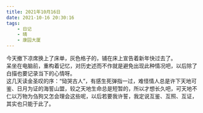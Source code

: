 ```yaml
---
title: 2021年10月16日
date: 2021-10-16 20:30:16
tags:
    - 日记
    - 晴
    - 康园大厦
---
```

今天撤下凉席换上了床单，灰色格子的，铺在床上宣告着新年快过去了。  
呆坐在电脑前，重构着记忆，对历史述而不作就是避免出现此种情况吧，以后除了白描也要记录当下的心情呀。  
这几天读金圣叹的序：“恸哭古人”，有感生死弹指一过，难怪情人总是许下天地可鉴、日月为证的海誓山盟，较之天地生命总是短暂的，所以才想长久吧，可天地不仁以万物为刍狗又怎会理会这些呢，以后若要我许誓，我定说互鉴、互照、互证，其实也只能于此了。